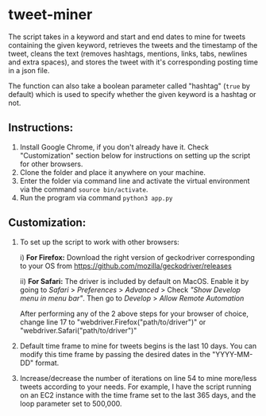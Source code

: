 # tweet-miner

The script takes in a keyword and start and end dates to mine for tweets containing the given keyword, retrieves the tweets and the timestamp of the tweet, cleans the text (removes hashtags, mentions, links, tabs, newlines and extra spaces), and stores the tweet with it's corresponding posting time in a json file.

The function can also take a boolean parameter called "hashtag" (`true` by default) which is used to specify whether the given keyword is a hashtag or not.

## Instructions:

  1. Install Google Chrome, if you don't already have it. Check "Customization" section below for instructions on setting up the script for other browsers.
  2. Clone the folder and place it anywhere on your machine. 
  2. Enter the folder via command line and activate the virtual environment via the command `source bin/activate`.
  3. Run the program via command `python3 app.py`
  
## Customization:

  1. To set up the script to work with other browsers:
  
     i)  **For Firefox:** Download the right version of geckodriver corresponding to your OS from https://github.com/mozilla/geckodriver/releases
     
     ii) **For Safari:** The driver is included by default on MacOS. Enable it by going to *Safari* > *Preferences* > *Advanced* > Check *"Show Develop menu in menu bar"*. Then go to *Develop* > *Allow Remote Automation*
     
     After performing any of the 2 above steps for your browser of choice, change line 17 to "webdriver.Firefox("path/to/driver")" or "webdriver.Safari("path/to/driver")"
     
  2. Default time frame to mine for tweets begins is the last 10 days. You can modify this time frame by passing the desired dates in the "YYYY-MM-DD" format.
  3. Increase/decrease the number of iterations on line 54 to mine more/less tweets according to your needs. For example, I have the script running on an EC2 instance with the time frame set to the last 365 days, and the loop parameter set to 500,000.
